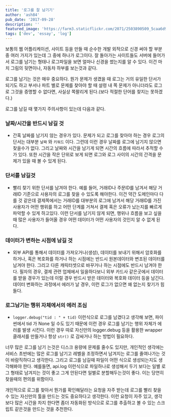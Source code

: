 ```yaml
---
title: '로그를 잘 남기기'
author: 'ash84'
pub_date: '2017-09-28'
description: ''
featured_image: 'https://farm3.staticflickr.com/2071/2503890509_5caa6d986f_b.jpg'
tags: ['dev', 'essay', 'log']
---
```


보통의 웹 어플리케이션, 사이트 등을 만들 때 순수한 개발 외적으로 신경 써야 할 부분 중 여러 가지가 있는데 그 중에 하나가 로그이다. 잘 돌아가는 사이트들도 서버에 들어가서 로그를 남기는 형태나 로그파일을 보면 얼마나 신경을 썼는지를 알 수 있다. 이건 마치 그림의 뒷면이나, 자동차 하부를 보는것과 같다. 

로그를 남기는 것은 매우 중요하다. 뭔가 문제가 생겼을 때 로그는 거의 유일한 단서가 되기도 하고 부서나 파트 별로 문제를 찾아야 할 때 설령 내 쪽 문제가 아니더라도 로그로 그것을 증명할 수 없다면, 사실상 쪽팔리게 된다.(보다 적절한 단어를 찾지는 못하겠다.) 

로그를 남길 때 몇가지 주의사항이 있는데 다음과 같다. 

### **날짜/시간을 반드시 남길 것**

- 간혹 날짜를 남기지 않는 경우가 있다. 문제가 되고 로그를 찾아야 하는 경우 로그의 단서는 대부분 `날짜` 와 `키워드` 이다. 그런데 이런 경우 날짜를 로그에 남기지 않으면 찾을수가 없다. 그리고 날짜와 시간을 남기게 되면 시간의 흐름에 따라서 추적할 수가 있다. 또한 시간을 작은 단위로 보게 되면 로그와 로그 사이의 시간의 간격을 문제가 있을 때 볼 수 있게 된다. 

### **단서를 남길것** 

- 빨리 찾기 위한 단서를 남겨야 한다. 예를 들어, 거래ID나 주문ID를 남겨서 해당 거래ID 기준으로 사용자의 로그를 찾을 수 있도록 해야한다. 이건 약간 도메인마다 다를 것 같은데 결제쪽에서는 거래ID를 대부분의 로그에 남겨서 해당 거래ID를 가진 사용자가 어떤 행위를 하고 어떤 단계를 거쳐서 결제 혹은 오류가 났는지를 빠르게 파악할 수 있게 하고있다. 이런 단서를 남기지 않게 되면, 행위나 흐름을 보고 싶을 때 많은 사용자가 들어올 경우 어떤 데이터가 어떤 사용자의 것인지 알 수 없게 된다.


### **데이터가 변하는 시점에 남길 것** 

- 외부 API를 통해서 데이터를 가져오거나(생성), 데이터를 보내기 위해서 암호화를 하거나, 혹은 복호화를 하거나 하는 시점에는 반드시 원본데이터와 변조된 데이터를 남겨야 한다. 그리고 다른 캐릭터셋으로 바꾸거나 하는 시점에도 반드시 남겨야 한다. 필자의 경우, 결제 관련 업체에서 일을하다보니 외부 카드사 같은곳에서 데이터를 받을 경우가 있는데 이럴 경우 반드시 받은 데이터와 복호화 데이터 등을 남긴다. 데이터 변화하는 과정에서 에러가 날 경우, 이런 로그가 없으면 왜 없는지 찾기가 힘들다. 


### **로그남기는 행위 자체에서의 에러 조심**

- `logger.debug("tid : " + tid)` 이런식으로 로그를 남겼다고 생각해 보면, 파이썬에서 tid 가 None 일 수도 있기 때문에 이런 경우 로그를 남기는 행위 자체가 에러를 발생 시킨다. 이런 경우 따로 자신만의 logger.debug 등을 활용한 wrapper 클래서를 만들거나 항상 `str()` 로 감싸거나 하는 방법이 필요하다.


너무 많은 로그를 남기 는것은 디스크 용량에 문제를 줄수도 있지만, 개인적인 생각에는 서비스 초반에는 많은 로그를 남기고 레벨을 조정하면서 남겨지는 로그를 줄여나가는 것이 바람직하다고 생각한다. 그리고 로그를 남길때 파일이 어떤 식으로 생성되는지도 생각해봐야 한다. 예를들면, api.log 이런식으로 파일하나로 생성해서 두기 보다는 일별 로그 형태로 남겨지는 것이 좋고 그게 안된다면 일별로 분할해두는것이 좋다. 이는 당연히 찾을때의 편의를 위함이다. 

개인적으로 로그를 찾아서 뭔가를 확인해달라는 요청을 자주 받는데 로그를 빨리 찾을 수 있는 자신만의 툴을 만드는 것도 중요하다고 생각한다. 이런 요청이 자주 있고, 생각보다 많은 시간을 차지 한다면 좀더 자동화된 방식으로 로그를 추출하고 볼 수 있는 스크립트 같은것을 만드는 것을 추천한다. 
